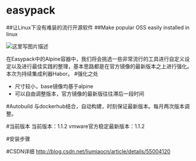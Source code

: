 # easypack
##让Linux下没有难装的流行开源软件
##Make popular OSS easily installed in linux

![这里写图片描述](http://img.blog.csdn.net/20160809065608330)

在Easypack中的Alpine容器中，我们将会挑选一些非常流行的工具进行自定义设定以及进行最佳实践的整理，基本思路都是在官方镜像的最新版本之上进行强化。本次为持续集成利器Habor。
#强化之处
* 尺寸较小，base镜像均基于alpine
* 可以自由调整版本，官方镜像的最新版往往滞后一段时间


#Autobuild
与dockerhub结合，自动构建，时刻保证最新版本。每月两次版本调整。

#当前版本
当前版本：1.1.2
vmware官方稳定最新版本：1.1.2

#安装步骤



#CSDN详细
http://blog.csdn.net/liumiaocn/article/details/55004120

